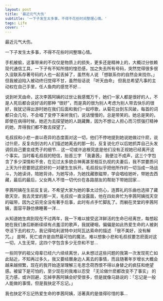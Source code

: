 ```yaml
---
layout: post
title: '最近元气大伤'
subtitle: '一下子发生太多事，不得不花些时间整理心情。'
tags: Life
cover: ''
---
```



最近元气大伤。

一下子发生太多事，不得不花些时间整理心情。

手机被偷，这事带来的不仅仅是物质上的损失，更多还是精神上的，大概过分依赖现代通信工具，一下子有不知所措的惶恐感，加之失去所有号码，突然觉得很多很久没联系存著号码的人也一起丢掉了，虽然有人说 「想联系你的自然会来找你。」但我被迫陷入被动终归觉得不甘，虽然俗话说 「听天由命」 但我总希望凡事的主动权在自己手里，任人鱼肉的感觉不好...

说到听天由命，这次李茜阿姨的过世让我感慨万千，她们一家人都是很好的人，不是人死后都会说好话的那种 “很好”，而是真的很为别人考虑为别人带去快乐的很好，我犹记得出游时她在我们后面和我们一起哼歌，从菊花台到东风破，每首的词都只会几句，不会唱了变停下来听我们，说话慢慢的，总是带笑的。她总是笑的，即使在病得时候，她还为去探望她的人跳藏舞，因为不想让人担心而习惯强打精神的她，弄得我们都不敢去探望了。

毛叔叔和小悲一直以奇异的态度面对这一切，他们不停地提到她说她做过什麽，说过什麽，反复向到访的人们描述她离去的那一刻，反复说化疗以后她抓弄自己头发调侃自己要变成秃子的细节... 这一切或许追根究底是他们没有正视她已经离开这个事实。当时看毛叔叔的短信，抬首三字 「我妻茜」 我便泣不成声，这三个字包含了多少深情和不舍，在见过太多貌合神离甚至相互仇视的夫妻后，我不禁要质问上天为什麽要把这麽好的一对硬生生拆开。毛叔叔似乎把他所作的一切当成一场战斗，为她读诗，陪她背诗，为她写诗，为她找藏歌磁带，学会唱给她听，带她去西藏，最后的最后，父女两人不惜一切代价在各路朋友的帮助下带她回家...

李茜阿姨在生前反复说，不希望大家为她的事太过伤心，连葬礼的乐曲也选择了藏歌天空，我去灵堂的那一天，毛叔叔一直没露面，他在四处奔忙为李茜阿姨找天空的磁带，因为之前完全没有著手后事，此时有点手忙脚乱了。而躺在灵堂的李茜阿姨，面容平静仿佛睡著一洋...

从知道她生病到现在不过两年，我一下难以接受这洋鲜活的生命已经离世，每想起她在我们身后断断续续有点羞涩的歌声，我就硬咽，偏偏是如此热爱生命的人被剥夺活下去的权力，我记得哈利波特中对阿瓦达索命的描述 「很不美好，没有解咒。」 是啊，死亡或许是自然最可怕的魔法，难以想象小悲和毛叔叔要怎麽面对这一切，人生无常，这四个字包含多少无奈和不甘...

一些同学的祖父母辈已经六六续续离世，从未想过这些问题的我第一次发现死亡如此贴近，不知再过多久，我又要经曆身边人离去的事情，而且随著年岁增长大概会越来越频繁，现在的我开始逐渐理解三毛思念荷西恨不得以身替之的疯狂和绝望感。被留下是可怕的，至少现在的我难以忍受 「无论做什麽都改变不了事实」 的无力感，或许回避，忘掉李茜阿姨会好受很多，但是就像马路说的：「忘记是一般人能做的事情，但是我抉定不忘记。」

 我也抉定不忘记热爱生命的李茜阿姨，活著真的是值得珍惜的事...